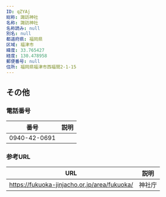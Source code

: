 ```yaml
---
ID: qZYAj
総称: 諏訪神社
名称: 諏訪神社
名称読み: null
別名: null
都道府県: 福岡県
区域: 福津市
緯度: 33.765427
経度: 130.478958
郵便番号: null
住所: 福岡県福津市西福間2-1-15
---
```


## その他

### 電話番号

| 番号         | 説明 |
| ------------ | ---- |
| 0940-42-0691 |      |

### 参考URL

| URL                                          | 説明   |
| -------------------------------------------- | ------ |
| https://fukuoka-jinjacho.or.jp/area/fukuoka/ | 神社庁 |
